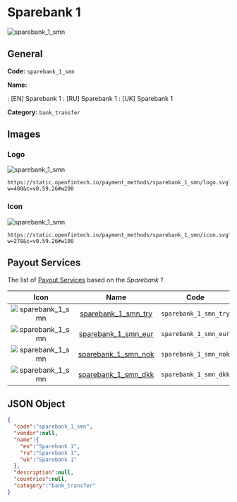 
# Sparebank 1 
![sparebank_1_smn](https://static.openfintech.io/payment_methods/sparebank_1_smn/logo.svg?w=400&c=v0.59.26#w200)  

## General 
**Code:** `sparebank_1_smn` 
 
**Name:** 
 
:	[EN] Sparebank 1 
:	[RU] Sparebank 1 
:	[UK] Sparebank 1 
 
**Category:** `bank_transfer` 
 

## Images 

### Logo 
![sparebank_1_smn](https://static.openfintech.io/payment_methods/sparebank_1_smn/logo.svg?w=400&c=v0.59.26#w200)  

```
https://static.openfintech.io/payment_methods/sparebank_1_smn/logo.svg?w=400&c=v0.59.26#w200
```  

### Icon 
![sparebank_1_smn](https://static.openfintech.io/payment_methods/sparebank_1_smn/icon.svg?w=278&c=v0.59.26#w100)  

```
https://static.openfintech.io/payment_methods/sparebank_1_smn/icon.svg?w=278&c=v0.59.26#w100
```  

## Payout Services 
 
The list of [Payout Services](/payout-services/) based on the _Sparebank 1_ 

|Icon|Name|Code| 
|:---:|:---:|:---:| 
|![sparebank_1_smn](https://static.openfintech.io/payout_methods/sparebank_1_smn/icon.svg?w=278&c=v0.59.26#w40) |[sparebank_1_smn_try](/payout-services/sparebank_1_smn_try/)|`sparebank_1_smn_try`| 
|![sparebank_1_smn](https://static.openfintech.io/payout_methods/sparebank_1_smn/icon.svg?w=278&c=v0.59.26#w40) |[sparebank_1_smn_eur](/payout-services/sparebank_1_smn_eur/)|`sparebank_1_smn_eur`| 
|![sparebank_1_smn](https://static.openfintech.io/payout_methods/sparebank_1_smn/icon.svg?w=278&c=v0.59.26#w40) |[sparebank_1_smn_nok](/payout-services/sparebank_1_smn_nok/)|`sparebank_1_smn_nok`| 
|![sparebank_1_smn](https://static.openfintech.io/payout_methods/sparebank_1_smn/icon.svg?w=278&c=v0.59.26#w40) |[sparebank_1_smn_dkk](/payout-services/sparebank_1_smn_dkk/)|`sparebank_1_smn_dkk`| 
 

## JSON Object 

```json
{
  "code":"sparebank_1_smn",
  "vendor":null,
  "name":{
    "en":"Sparebank 1",
    "ru":"Sparebank 1",
    "uk":"Sparebank 1"
  },
  "description":null,
  "countries":null,
  "category":"bank_transfer"
}
```  

